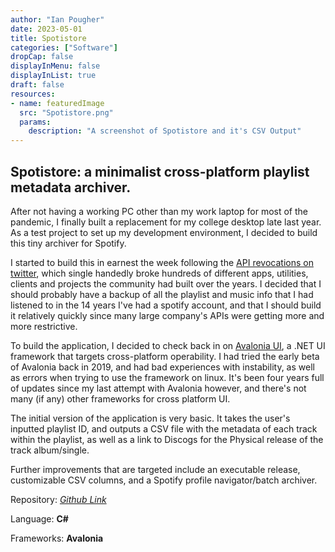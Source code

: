```yaml
---
author: "Ian Pougher"
date: 2023-05-01
title: Spotistore
categories: ["Software"]
dropCap: false
displayInMenu: false
displayInList: true
draft: false
resources:
- name: featuredImage
  src: "Spotistore.png"
  params:
    description: "A screenshot of Spotistore and it's CSV Output"
---
```




## **Spotistore: a minimalist cross-platform playlist metadata archiver.**

After not having a working PC other than my work laptop for most of the pandemic, I finally built a replacement for my college desktop late last year.  As a test project to set up my development environment, I decided to build this tiny archiver for Spotify.

I started to build this in earnest the week following the [API revocations on twitter]( https://arstechnica.com/tech-policy/2023/01/twitter-says-third-party-apps-broke-long-standing-api-rules-wont-name-rules/), which single handedly broke hundreds of different apps, utilities, clients and projects the community had built over the years. I decided that I should probably have a backup of all the playlist and music info that I had listened to in the 14 years I've had a spotify account, and that I should build it relatively quickly since many large company's APIs were getting more and more restrictive.


To build the application, I decided to check back in on [Avalonia UI](https://avaloniaui.net/), a .NET UI framework that targets cross-platform operability. I had tried the early beta of Avalonia back in 2019, and had bad experiences with instability, as well as errors when trying to use the framework on linux. It's been four years full of updates since my last attempt with Avalonia however, and there's not many (if any) other frameworks for cross platform UI.

The initial version of the application is very basic. It takes the user's inputted playlist ID, and outputs a CSV file with the metadata of each track within the playlist, as well as a link to Discogs for the Physical release of the track album/single.

Further improvements that are targeted include an executable release, customizable CSV columns, and a Spotify profile navigator/batch archiver.

Repository: [*Github Link*](https://github.com/Overheater/SpotiStore)

Language: **C#**

Frameworks: **Avalonia**
